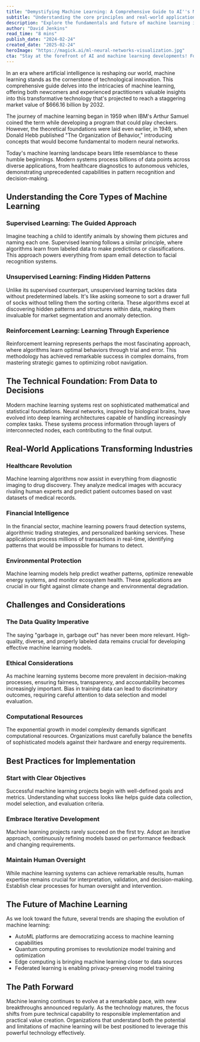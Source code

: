 ```yaml
---
title: "Demystifying Machine Learning: A Comprehensive Guide to AI''s Most Powerful Tool"
subtitle: "Understanding the core principles and real-world applications of machine learning"
description: "Explore the fundamentals and future of machine learning in this comprehensive guide. From its historical roots to cutting-edge applications in healthcare, finance, and environmental protection, discover how this transformative technology is reshaping industries and creating new possibilities for innovation."
author: "David Jenkins"
read_time: "8 mins"
publish_date: "2024-02-24"
created_date: "2025-02-24"
heroImage: "https://magick.ai/ml-neural-networks-visualization.jpg"
cta: "Stay at the forefront of AI and machine learning developments! Follow us on LinkedIn for regular updates, expert insights, and the latest breakthroughs in artificial intelligence."
---
```


In an era where artificial intelligence is reshaping our world, machine learning stands as the cornerstone of technological innovation. This comprehensive guide delves into the intricacies of machine learning, offering both newcomers and experienced practitioners valuable insights into this transformative technology that's projected to reach a staggering market value of $666.16 billion by 2032.

The journey of machine learning began in 1959 when IBM's Arthur Samuel coined the term while developing a program that could play checkers. However, the theoretical foundations were laid even earlier, in 1949, when Donald Hebb published "The Organization of Behavior," introducing concepts that would become fundamental to modern neural networks.

Today's machine learning landscape bears little resemblance to these humble beginnings. Modern systems process billions of data points across diverse applications, from healthcare diagnostics to autonomous vehicles, demonstrating unprecedented capabilities in pattern recognition and decision-making.

## Understanding the Core Types of Machine Learning

### Supervised Learning: The Guided Approach

Imagine teaching a child to identify animals by showing them pictures and naming each one. Supervised learning follows a similar principle, where algorithms learn from labeled data to make predictions or classifications. This approach powers everything from spam email detection to facial recognition systems.

### Unsupervised Learning: Finding Hidden Patterns

Unlike its supervised counterpart, unsupervised learning tackles data without predetermined labels. It's like asking someone to sort a drawer full of socks without telling them the sorting criteria. These algorithms excel at discovering hidden patterns and structures within data, making them invaluable for market segmentation and anomaly detection.

### Reinforcement Learning: Learning Through Experience

Reinforcement learning represents perhaps the most fascinating approach, where algorithms learn optimal behaviors through trial and error. This methodology has achieved remarkable success in complex domains, from mastering strategic games to optimizing robot navigation.

## The Technical Foundation: From Data to Decisions

Modern machine learning systems rest on sophisticated mathematical and statistical foundations. Neural networks, inspired by biological brains, have evolved into deep learning architectures capable of handling increasingly complex tasks. These systems process information through layers of interconnected nodes, each contributing to the final output.

## Real-World Applications Transforming Industries

### Healthcare Revolution

Machine learning algorithms now assist in everything from diagnostic imaging to drug discovery. They analyze medical images with accuracy rivaling human experts and predict patient outcomes based on vast datasets of medical records.

### Financial Intelligence

In the financial sector, machine learning powers fraud detection systems, algorithmic trading strategies, and personalized banking services. These applications process millions of transactions in real-time, identifying patterns that would be impossible for humans to detect.

### Environmental Protection

Machine learning models help predict weather patterns, optimize renewable energy systems, and monitor ecosystem health. These applications are crucial in our fight against climate change and environmental degradation.

## Challenges and Considerations

### The Data Quality Imperative

The saying "garbage in, garbage out" has never been more relevant. High-quality, diverse, and properly labeled data remains crucial for developing effective machine learning models.

### Ethical Considerations

As machine learning systems become more prevalent in decision-making processes, ensuring fairness, transparency, and accountability becomes increasingly important. Bias in training data can lead to discriminatory outcomes, requiring careful attention to data selection and model evaluation.

### Computational Resources

The exponential growth in model complexity demands significant computational resources. Organizations must carefully balance the benefits of sophisticated models against their hardware and energy requirements.

## Best Practices for Implementation

### Start with Clear Objectives

Successful machine learning projects begin with well-defined goals and metrics. Understanding what success looks like helps guide data collection, model selection, and evaluation criteria.

### Embrace Iterative Development

Machine learning projects rarely succeed on the first try. Adopt an iterative approach, continuously refining models based on performance feedback and changing requirements.

### Maintain Human Oversight

While machine learning systems can achieve remarkable results, human expertise remains crucial for interpretation, validation, and decision-making. Establish clear processes for human oversight and intervention.

## The Future of Machine Learning

As we look toward the future, several trends are shaping the evolution of machine learning:
- AutoML platforms are democratizing access to machine learning capabilities
- Quantum computing promises to revolutionize model training and optimization
- Edge computing is bringing machine learning closer to data sources
- Federated learning is enabling privacy-preserving model training

## The Path Forward

Machine learning continues to evolve at a remarkable pace, with new breakthroughs announced regularly. As the technology matures, the focus shifts from pure technical capability to responsible implementation and practical value creation. Organizations that understand both the potential and limitations of machine learning will be best positioned to leverage this powerful technology effectively.